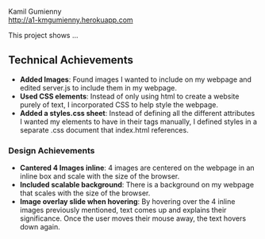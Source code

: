 Kamil Gumienny  
http://a1-kmgumienny.herokuapp.com

This project shows ...

## Technical Achievements
- **Added Images**: Found images I wanted to include on my webpage and edited server.js to include them in my webpage.
- **Used CSS elements**: Instead of only using html to create a website purely of text, I incorporated CSS to help style the webpage.
- **Added a styles.css sheet**: Instead of defining all the different attributes I wanted my elements to have in their tags manually, I defined styles in a separate .css document that index.html references.

### Design Achievements
- **Cantered 4 Images inline**: 4 images are centered on the webpage in an inline box and scale with the size of the browser.
- **Included scalable background**: There is a background on my webpage that scales with the size of the browser.
- **Image overlay slide when hovering**: By hovering over the 4 inline images previously mentioned, text comes up and explains their significance. Once the user moves their mouse away, the text hovers down again.
